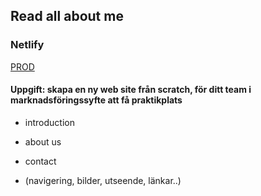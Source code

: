 ## Read all about me

### Netlify
[PROD](https://mystifying-mcnulty-dd84ae.netlify.com/)

#### Uppgift: skapa en ny web site från scratch, för ditt team i marknadsföringssyfte att få praktikplats
- introduction
- about us
- contact

- (navigering, bilder, utseende, länkar..)
